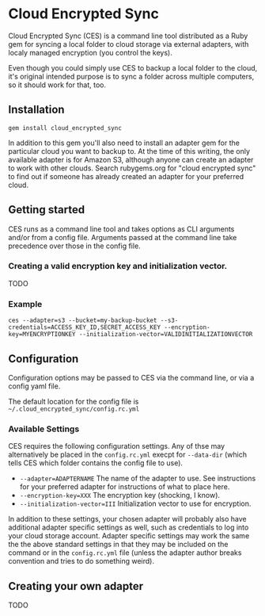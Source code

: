 # Cloud Encrypted Sync

Cloud Encrypted Sync (CES) is a command line tool distributed as a Ruby gem for syncing a local
folder to cloud storage via external adapters, with localy managed encryption (you control the
keys).

Even though you could simply use CES to backup a local folder to the cloud, it's original
intended purpose is to sync a folder across multiple computers, so it should work for that,
too.

## Installation

    gem install cloud_encrypted_sync

In addition to this gem you'll also need to install an adapter gem for the particular cloud
you want to backup to.  At the time of this writing, the only available adapter is for Amazon
S3, although anyone can create an adapter to work with other clouds. Search rubygems.org for
"cloud encrypted sync" to find out if someone has already created an adapter for your
preferred cloud.

## Getting started

CES runs as a command line tool and takes options as CLI arguments and/or from a config file.
Arguments passed at the command line take precedence over those in the config file.

### Creating a valid encryption key and initialization vector.

TODO

### Example

    ces --adapter=s3 --bucket=my-backup-bucket --s3-credentials=ACCESS_KEY_ID,SECRET_ACCESS_KEY --encryption-key=MYENCRYPTIONKEY --initialization-vector=VALIDINITIALIZATIONVECTOR

## Configuration

Configuration options may be passed to CES via the command line, or via a config yaml file.

The default location for the config file is `~/.cloud_encrypted_sync/config.rc.yml`

### Available Settings

CES requires the following configuration settings. Any of thse may alternatively be placed in
the `config.rc.yml` execpt for `--data-dir` (which tells CES which folder contains the config
file to use).

* `--adapter=ADAPTERNAME` The name of the adapter to use. See instructions for your preferred
adapter for instructions of what to place here.
* `--encryption-key=XXX`  The encryption key (shocking, I know).
* `--initialization-vector=III` Initialization vector to use for encryption.

In addition to these settings, your chosen adapter will probably also have additional adapter
specific settings as well, such as credentials to log into your cloud storage account. Adapter
specific settings may work the same the the above standard settings in that they may be included
on the command or in the `config.rc.yml` file (unless the adapter author breaks convention and
tries to do something weird).

## Creating your own adapter

TODO

